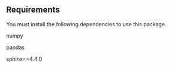 ## Requirements

You must install the following dependencies to use this package.

numpy

pandas

sphinx==4.4.0